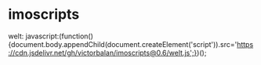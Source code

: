 # imoscripts

welt: javascript:(function(){document.body.appendChild(document.createElement('script')).src='https://cdn.jsdelivr.net/gh/victorbalan/imoscripts@0.6/welt.js';})();
